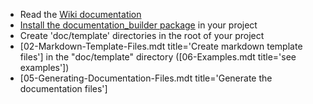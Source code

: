 [//]: # (This file was generated from: doc/template/07-Getting-Started.mdt using the documentation_builder package on: 2021-09-09 20:20:11.751025.)
- Read the [Wiki documentation](https://github.com/efficientyboosters/documentation_builder/wiki)
- [Install the documentation_builder package](https://pub.dev/packages/documentation_builder/install) in your project
- Create 'doc/template' directories in the root of your project
- [02-Markdown-Template-Files.mdt title='Create markdown template files'] in the "doc/template" directory ([06-Examples.mdt title='see examples'])
- [05-Generating-Documentation-Files.mdt title='Generate the documentation files']